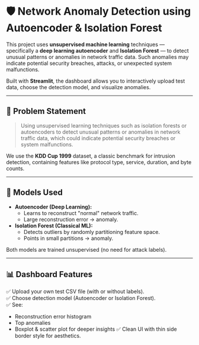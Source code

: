 # 🛡️ Network Anomaly Detection using Autoencoder & Isolation Forest

This project uses **unsupervised machine learning** techniques — specifically a **deep learning autoencoder** and **Isolation Forest** — to detect unusual patterns or anomalies in network traffic data. Such anomalies may indicate potential security breaches, attacks, or unexpected system malfunctions.

Built with **Streamlit**, the dashboard allows you to interactively upload test data, choose the detection model, and visualize anomalies.

---

## 🚀 Problem Statement
> Using unsupervised learning techniques such as isolation forests or autoencoders to detect unusual patterns or anomalies in network traffic data, which could indicate potential security breaches or system malfunctions.

We use the **KDD Cup 1999** dataset, a classic benchmark for intrusion detection, containing features like protocol type, service, duration, and byte counts.

---

## 🧠 Models Used
- **Autoencoder (Deep Learning):**
  - Learns to reconstruct "normal" network traffic.
  - Large reconstruction error → anomaly.
- **Isolation Forest (Classical ML):**
  - Detects outliers by randomly partitioning feature space.
  - Points in small partitions → anomaly.

Both models are trained unsupervised (no need for attack labels).

---

## 📊 Dashboard Features
✅ Upload your own test CSV file (with or without labels).  
✅ Choose detection model (Autoencoder or Isolation Forest).  
✅ See:
- Reconstruction error histogram
- Top anomalies
- Boxplot & scatter plot for deeper insights
✅ Clean UI with thin side border style for aesthetics.